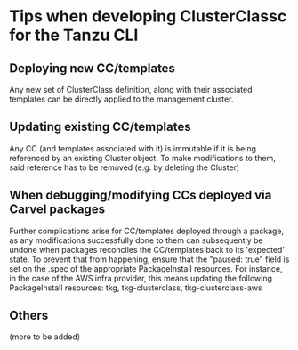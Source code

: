 # Tips when developing ClusterClassc for the Tanzu CLI

## Deploying new CC/templates

Any new set of ClusterClass definition, along with their associated templates can
be directly applied to the management cluster.

## Updating existing CC/templates

Any CC (and templates associated with it) is immutable if it is being
referenced by an existing Cluster object. To make modifications to them, said
reference has to be removed (e.g. by deleting the Cluster)

## When debugging/modifying CCs deployed via Carvel packages

Further complications arise for CC/templates deployed through a package, as
any modifications successfully done to them can subsequently be undone when
packages reconciles the CC/templates back to its 'expected' state.
To prevent that from happening, ensure that the "paused: true" field is set on
the .spec of the appropriate PackageInstall resources. For instance, in the
case of the AWS infra provider, this means updating the following
PackageInstall resources: tkg, tkg-clusterclass, tkg-clusterclass-aws

## Others

(more to be added)
